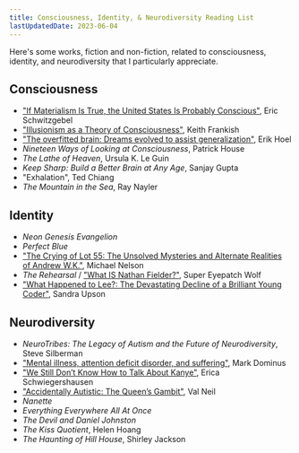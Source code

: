 ```yaml
---
title: Consciousness, Identity, & Neurodiversity Reading List
lastUpdatedDate: 2023-06-04
---
```


Here's some works, fiction and non-fiction, related to consciousness, identity, and neurodiversity that I particularly appreciate.

## Consciousness

- ["If Materialism Is True, the United States Is Probably Conscious"](http://faculty.ucr.edu/~eschwitz/SchwitzAbs/USAconscious.htm), Eric Schwitzgebel
- ["Illusionism as a Theory of Consciousness"](https://keithfrankish.github.io/articles/Frankish_Illusionism%20as%20a%20theory%20of%20consciousness_eprint.pdf), Keith Frankish
- ["The overfitted brain: Dreams evolved to assist generalization"](https://pubmed.ncbi.nlm.nih.gov/34036289/), Erik Hoel
- *Nineteen Ways of Looking at Consciousness*, Patrick House
- *The Lathe of Heaven*, Ursula K. Le Guin
- *Keep Sharp: Build a Better Brain at Any Age*, Sanjay Gupta
- "Exhalation", Ted Chiang
- *The Mountain in the Sea*, Ray Nayler

## Identity

- *Neon Genesis Evangelion*
- *Perfect Blue*
- ["The Crying of Lot 55: The Unsolved Mysteries and Alternate Realities of Andrew W.K."](https://www.stereogum.com/2015589/andrew-wk-steev-mike/columns/sounding-board/), Michael Nelson
- *The Rehearsal* / ["What IS Nathan Fielder?"](https://www.youtube.com/watch?v=iavoSO6lOLQ), Super Eyepatch Wolf
- ["What Happened to Lee?: The Devastating Decline of a Brilliant Young Coder"](https://www.wired.com/story/lee-holloway-devastating-decline-brilliant-young-coder/), Sandra Upson

## Neurodiversity

- *NeuroTribes: The Legacy of Autism and the Future of Neurodiversity*, Steve Silberman
- ["Mental illness, attention deficit disorder, and suffering"](https://blog.plover.com/brain/add.html), Mark Dominus
- ["We Still Don’t Know How to Talk About Kanye"](https://www.thecut.com/2022/02/kanye-west-bipolar-disorder.html), Erica Schwiegershausen
- ["Accidentally Autistic: The Queen’s Gambit"](https://valneil.com/2020/10/30/accidentally-autistic-the-queens-gambit/), Val Neil
- *Nanette*
- *Everything Everywhere All At Once*
- *The Devil and Daniel Johnston*
- *The Kiss Quotient*, Helen Hoang
- *The Haunting of Hill House*, Shirley Jackson